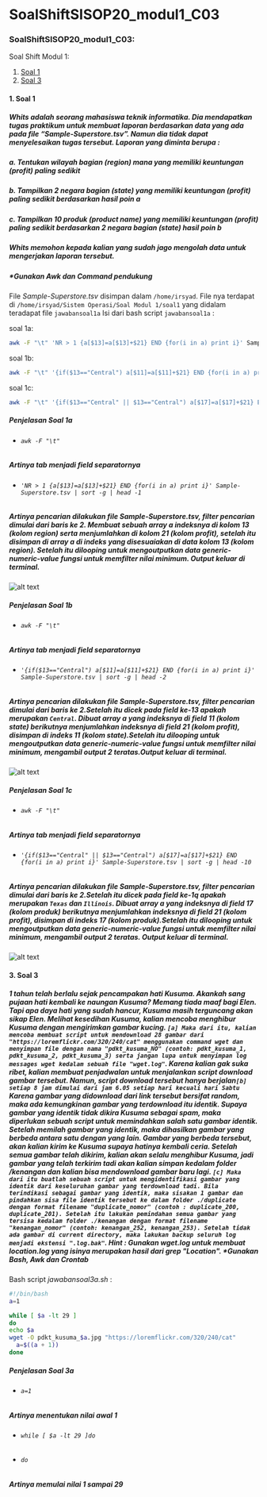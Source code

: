 # SoalShiftSISOP20_modul1_C03

### SoalShiftSISOP20_modul1_C03:

Soal Shift Modul 1:
1. [Soal 1](#1-soal-1)
3. [Soal 3](#3-soal-3)

#### 1. Soal 1
##### Whits adalah seorang mahasiswa teknik informatika. Dia mendapatkan tugas praktikum untuk membuat laporan berdasarkan data yang ada pada file “Sample-Superstore.tsv”. Namun dia tidak dapat menyelesaikan tugas tersebut. Laporan yang diminta berupa :
##### a. Tentukan wilayah bagian (region) mana yang memiliki keuntungan (profit) paling sedikit
##### b. Tampilkan 2 negara bagian (state) yang memiliki keuntungan (profit) paling sedikit berdasarkan hasil poin a
##### c. Tampilkan 10 produk (product name) yang memiliki keuntungan (profit) paling sedikit berdasarkan 2 negara bagian (state) hasil poin b
##### Whits memohon kepada kalian yang sudah jago mengolah data untuk mengerjakan laporan tersebut.
##### *Gunakan Awk dan Command pendukung

File *Sample-Superstore.tsv* disimpan dalam `/home/irsyad`. File nya terdapat di `/home/irsyad/Sistem Operasi/Soal Modul 1/soal1` yang didalam teradapat file `jawabansoal1a`
Isi dari bash script `jawabansoal1a` :

soal 1a:
```sh
awk -F "\t" 'NR > 1 {a[$13]=a[$13]+$21} END {for(i in a) print i}' Sample-Superstore.tsv | sort -g | head -1
```
soal 1b:
```sh
awk -F "\t" '{if($13=="Central") a[$11]=a[$11]+$21} END {for(i in a) print i}' Sample-Superstore.tsv | sort -g | head -2
```
soal 1c:
```sh
awk -F "\t" '{if($13=="Central" || $13=="Central") a[$17]=a[$17]+$21} END {for(i in a) print i}' Sample-Superstore.tsv | sort -g | head -10
```
##### Penjelasan Soal 1a
+ ###### `awk -F "\t"` 
##### Artinya tab menjadi field separatornya
+ ###### `'NR > 1 {a[$13]=a[$13]+$21} END {for(i in a) print i}' Sample-Superstore.tsv | sort -g | head -1` 
##### Artinya pencarian dilakukan file Sample-Superstore.tsv, filter pencarian dimulai dari baris ke 2. Membuat sebuah array a indeksnya di kolom 13 (kolom region) serta menjumlahkan di kolom 21 (kolom profit), setelah itu disimpan di array a di indeks yang disesuaiakan di data kolom 13 (kolom region). Setelah itu dilooping untuk mengoutputkan data generic-numeric-value fungsi untuk memfilter nilai minimum. Output keluar di terminal.
![alt text](https://github.com/irsyadhani22/SoalShiftSISOP20_modul1_C03/blob/master/soal1/gambar_soal1/soal1a.png "Hasil Soal 1")

##### Penjelasan Soal 1b
+ ###### `awk -F "\t"` 
##### Artinya tab menjadi field separatornya
+ ###### `'{if($13=="Central") a[$11]=a[$11]+$21} END {for(i in a) print i}' Sample-Superstore.tsv | sort -g | head -2` 
##### Artinya pencarian dilakukan file Sample-Superstore.tsv, filter pencarian dimulai dari baris ke 2.Setelah itu dicek pada field ke-13 apakah merupakan `Central`. Dibuat array a yang indeksnya di field 11 (kolom state) berikutnya menjumlahkan indeksnya di field 21 (kolom profit), disimpan di indeks 11 (kolom state).Setelah itu dilooping untuk mengoutputkan data generic-numeric-value fungsi untuk memfilter nilai minimum, mengambil output 2 teratas.Output keluar di terminal.
![alt text](https://github.com/irsyadhani22/SoalShiftSISOP20_modul1_C03/blob/master/soal1/gambar_soal1/soal1b.png "Hasil Soal 1b")

##### Penjelasan Soal 1c
+ ###### `awk -F "\t"` 
##### Artinya tab menjadi field separatornya
+ ###### `'{if($13=="Central" || $13=="Central") a[$17]=a[$17]+$21} END {for(i in a) print i}' Sample-Superstore.tsv | sort -g | head -10` 
##### Artinya pencarian dilakukan file Sample-Superstore.tsv, filter pencarian dimulai dari baris ke 2.Setelah itu dicek pada field ke-1q apakah merupakan `Texas` dan `Illinois`. Dibuat array a yang indeksnya di field 17 (kolom produk) berikutnya menjumlahkan indeksnya di field 21 (kolom profit), disimpan di indeks 17 (kolom produk).Setelah itu dilooping untuk mengoutputkan data generic-numeric-value fungsi untuk memfilter nilai minimum, mengambil output 2 teratas. Output keluar di terminal.
![alt text](https://github.com/irsyadhani22/SoalShiftSISOP20_modul1_C03/blob/master/soal1/gambar_soal1/soal1c.png "Hasil Soal 1c")












#### 3. Soal 3
##### 1 tahun telah berlalu sejak pencampakan hati Kusuma. Akankah sang pujaan hati kembali ke naungan Kusuma? Memang tiada maaf bagi Elen. Tapi apa daya hati yang sudah hancur, Kusuma masih terguncang akan sikap Elen. Melihat kesedihan Kusuma, kalian mencoba menghibur Kusuma dengan mengirimkan gambar kucing. `[a] Maka dari itu, kalian mencoba membuat script untuk mendownload 28 gambar dari "https://loremflickr.com/320/240/cat" menggunakan command wget dan menyimpan file dengan nama "pdkt_kusuma_NO" (contoh: pdkt_kusuma_1, pdkt_kusuma_2, pdkt_kusuma_3) serta jangan lupa untuk menyimpan log messages wget kedalam sebuah file "wget.log"`. Karena kalian gak suka ribet, kalian membuat penjadwalan untuk menjalankan script download gambar tersebut. Namun, script download tersebut hanya berjalan`[b] setiap 8 jam dimulai dari jam 6.05 setiap hari kecuali hari Sabtu` Karena gambar yang didownload dari link tersebut bersifat random, maka ada kemungkinan gambar yang terdownload itu identik. Supaya gambar yang identik tidak dikira Kusuma sebagai spam, maka diperlukan sebuah script untuk memindahkan salah satu gambar identik. Setelah memilah gambar yang identik, maka dihasilkan gambar yang berbeda antara satu dengan yang lain. Gambar yang berbeda tersebut, akan kalian kirim ke Kusuma supaya hatinya kembali ceria. Setelah semua gambar telah dikirim, kalian akan selalu menghibur Kusuma, jadi gambar yang telah terkirim tadi akan kalian simpan kedalam folder /kenangan dan kalian bisa mendownload gambar baru lagi. `[c] Maka dari itu buatlah sebuah script untuk mengidentifikasi gambar yang identik dari keseluruhan gambar yang terdownload tadi. Bila terindikasi sebagai gambar yang identik, maka sisakan 1 gambar dan pindahkan sisa file identik tersebut ke dalam folder ./duplicate dengan format filename "duplicate_nomor" (contoh : duplicate_200, duplicate_201). Setelah itu lakukan pemindahan semua gambar yang tersisa kedalam folder ./kenangan dengan format filename "kenangan_nomor" (contoh: kenangan_252, kenangan_253). Setelah tidak ada gambar di current directory, maka lakukan backup seluruh log menjadi ekstensi ".log.bak"`. Hint : Gunakan wget.log untuk membuat location.log yang isinya merupakan hasil dari grep "Location". *Gunakan Bash, Awk dan Crontab

Bash script *jawabansoal3a.sh* :

```sh
#!/bin/bash
a=1

while [ $a -lt 29 ]
do
echo $a
wget -O pdkt_kusuma_$a.jpg "https://loremflickr.com/320/240/cat"
  a=$((a + 1))
done
```

##### Penjelasan Soal 3a
+ ###### `a=1`
##### Artinya menentukan nilai awal 1
+ ###### `while [ $a -lt 29 ]do`
+ ###### `do`
##### Artinya memulai nilai 1 sampai 29
